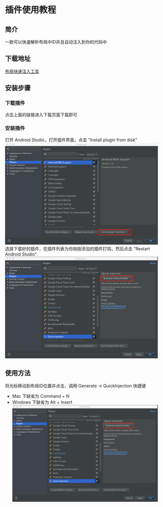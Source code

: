 # 插件使用教程
## 简介
一款可以快速解析布局中ID并且自动注入到你的代码中
## 下载地址
[布局快速注入工具](https://github.com/CimZzz/StateFramework/blob/master/QuickInjection-Plugin.jar)
## 安装步骤
### 下载插件
点击上面的链接进入下载页面下载即可
### 安装插件
打开 Android Studio，打开插件界面，点击 "Install plugin from disk"
![image](https://github.com/CimZzz/StateFramework/blob/master/raw/plugin1.png)
选择下载好的插件，在插件列表为你刚刚添加的插件打钩，然后点击 "Restart Android Studio"
![image](https://github.com/CimZzz/StateFramework/blob/master/raw/plugin2.png)
## 使用方法 
将光标移动到布局ID位置并点击，调用 Generate -> QuickInjection
快捷键
* Mac 下缺省为 Command + N
* Windows 下缺省为 Alt + Insert
![image](https://github.com/CimZzz/StateFramework/blob/master/raw/plugin2.png)
